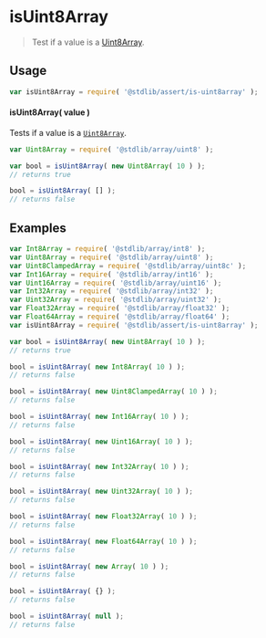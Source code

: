 <!--

@license Apache-2.0

Copyright (c) 2018 The Stdlib Authors.

Licensed under the Apache License, Version 2.0 (the "License");
you may not use this file except in compliance with the License.
You may obtain a copy of the License at

   http://www.apache.org/licenses/LICENSE-2.0

Unless required by applicable law or agreed to in writing, software
distributed under the License is distributed on an "AS IS" BASIS,
WITHOUT WARRANTIES OR CONDITIONS OF ANY KIND, either express or implied.
See the License for the specific language governing permissions and
limitations under the License.

-->

# isUint8Array

> Test if a value is a [Uint8Array][mdn-uint8array].

<section class="usage">

## Usage

```javascript
var isUint8Array = require( '@stdlib/assert/is-uint8array' );
```

#### isUint8Array( value )

Tests if a value is a [`Uint8Array`][mdn-uint8array].

```javascript
var Uint8Array = require( '@stdlib/array/uint8' );

var bool = isUint8Array( new Uint8Array( 10 ) );
// returns true

bool = isUint8Array( [] );
// returns false
```

</section>

<!-- /.usage -->

<section class="examples">

## Examples

<!-- eslint no-undef: "error" -->

```javascript
var Int8Array = require( '@stdlib/array/int8' );
var Uint8Array = require( '@stdlib/array/uint8' );
var Uint8ClampedArray = require( '@stdlib/array/uint8c' );
var Int16Array = require( '@stdlib/array/int16' );
var Uint16Array = require( '@stdlib/array/uint16' );
var Int32Array = require( '@stdlib/array/int32' );
var Uint32Array = require( '@stdlib/array/uint32' );
var Float32Array = require( '@stdlib/array/float32' );
var Float64Array = require( '@stdlib/array/float64' );
var isUint8Array = require( '@stdlib/assert/is-uint8array' );

var bool = isUint8Array( new Uint8Array( 10 ) );
// returns true

bool = isUint8Array( new Int8Array( 10 ) );
// returns false

bool = isUint8Array( new Uint8ClampedArray( 10 ) );
// returns false

bool = isUint8Array( new Int16Array( 10 ) );
// returns false

bool = isUint8Array( new Uint16Array( 10 ) );
// returns false

bool = isUint8Array( new Int32Array( 10 ) );
// returns false

bool = isUint8Array( new Uint32Array( 10 ) );
// returns false

bool = isUint8Array( new Float32Array( 10 ) );
// returns false

bool = isUint8Array( new Float64Array( 10 ) );
// returns false

bool = isUint8Array( new Array( 10 ) );
// returns false

bool = isUint8Array( {} );
// returns false

bool = isUint8Array( null );
// returns false
```

</section>

<!-- /.examples -->

<section class="links">

[mdn-uint8array]: https://developer.mozilla.org/en-US/docs/Web/JavaScript/Reference/Global_Objects/Uint8Array

</section>

<!-- /.links -->
